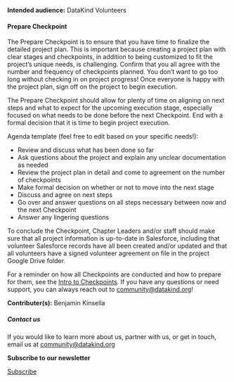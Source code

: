 




**Intended audience:**
DataKind Volunteers






#### Prepare Checkpoint


The Prepare Checkpoint is to ensure that you have time to finalize the detailed project plan. This is important because creating a project plan with clear stages and checkpoints, in addition to being customized to fit the project’s unique needs, is challenging. Confirm that you all agree with the number and frequency of checkpoints planned. You don’t want to go too long without checking in on project progress! Once everyone is happy with the project plan, sign off on the project to begin execution.


The Prepare Checkpoint should allow for plenty of time on aligning on next steps and what to expect for the upcoming execution stage, especially focused on what needs to be done before the next Checkpoint. End with a formal decision that it is time to begin project execution.


Agenda template (feel free to edit based on your specific needs!):


* Review and discuss what has been done so far
* Ask questions about the project and explain any unclear documentation as needed
* Review the project plan in detail and come to agreement on the number of checkpoints
* Make formal decision on whether or not to move into the next stage
* Discuss and agree on next steps
* Go over and answer questions on all steps necessary between now and the next Checkpoint
* Answer any lingering questions


To conclude the Checkpoint, Chapter Leaders and/or staff should make sure that all project information is up\-to\-date in Salesforce, including that volunteer Salesforce records have all been created and/or updated and that all volunteers have a signed volunteer agreement on file in the project Google Drive folder. 


For a reminder on how all Checkpoints are conducted and how to prepare for them, see the [Intro to Checkpoints](https://playbook.datakind.org/playbook/articles/127/introduction-to-checkpoints). If you have any questions or need support, you can always reach out to community@datakind.org! 



 **Contributer(s):** Benjamin Kinsella







##### Contact us


If you would like to learn more about us, partner with us, or get in touch, email us at community@datakind.org



 
**Subscribe to our newsletter**
  

[Subscribe](https://www.datakind.org/subscribe/)



